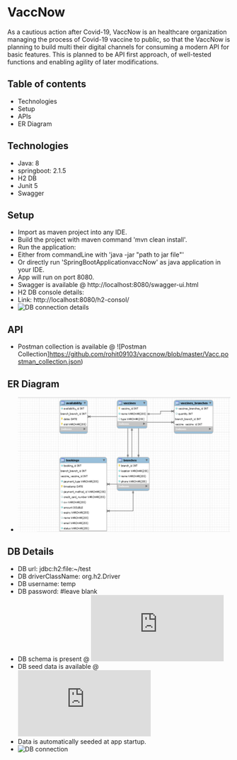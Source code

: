 # VaccNow

As a cautious action after Covid-19, VaccNow is an healthcare organization managing the process of Covid-19 vaccine to public,
so that the VaccNow is planning to build multi their digital channels for consuming a modern API for basic features. This is
planned to be API first approach, of well-tested functions and enabling agility of later modifications.

## Table of contents
  * Technologies
  * Setup
  * APIs
  * ER Diagram

## Technologies
  * Java: 8
  * springboot: 2.1.5
  * H2 DB
  * Junit 5
  * Swagger

## Setup
  * Import as maven project into any IDE.
  * Build the project with maven command 'mvn clean install'.
  * Run the application:
  * Either from commandLine with 'java -jar "path to jar file"'
  * Or directly run 'SpringBootApplicationvaccNow' as java application in your IDE.
  * App will run on port 8080.
  * Swagger is available @ http://localhost:8080/swagger-ui.html
  * H2 DB console details:
  * Link: http://localhost:8080/h2-consol/
  * ![DB connection details](https://github.com/rohit09103/vaccnow/dbconn.png)
  
## API
  * Postman collection is available @ ![Postman Collection]https://github.com/rohit09103/vaccnow/blob/master/Vacc.postman_collection.json)
  
## ER Diagram
  * ![ERD](https://github.com/rohit09103/vaccnow/blob/master/ERD.png)
  
## DB Details
  * DB url: jdbc:h2:file:~/test 
  * DB driverClassName: org.h2.Driver 
  * DB username: temp 
  * DB password: #leave blank
  * DB schema is present @ ![schema.sql](https://github.com/rohit09103/vaccnow/blob/master/src/main/resources/schema.sql)
  * DB seed data is available @ ![data.sql](https://github.com/rohit09103/vaccnow/blob/master/src/main/resources/data.sql)
  * Data is automatically seeded at app startup.
  * ![DB connection](https://github.com/rohit09103/vaccnow/blob/master/h2-console.png.png)
